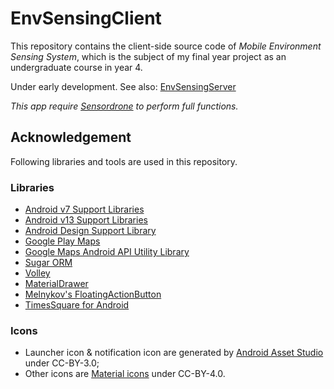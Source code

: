 # EnvSensingClient
This repository contains the client-side source code of *Mobile Environment Sensing System*,
which is the subject of my final year project as an undergraduate course in year 4.

Under early development.
See also: [EnvSensingServer](https://github.com/sorz/EnvSensingServer)

*This app require [Sensordrone](http://sensordrone.com/products/sensordrone-bluetooth-environmental-sensors.php)
to perform full functions.*

## Acknowledgement

Following libraries and tools are used in this repository.

### Libraries
* [Android v7 Support Libraries](https://developer.android.com/tools/support-library/features.html#v7)
* [Android v13 Support Libraries](https://developer.android.com/tools/support-library/features.html#v13)
* [Android Design Support Library](http://android-developers.blogspot.com/2015/05/android-design-support-library.html)
* [Google Play Maps](https://developers.google.com/maps/documentation/android-api/intro)
* [Google Maps Android API Utility Library](https://developers.google.com/maps/documentation/android-api/utility/)
* [Sugar ORM](http://satyan.github.io/sugar/)
* [Volley](http://developer.android.com/training/volley/index.html)
* [MaterialDrawer](https://github.com/mikepenz/MaterialDrawer)
* [Melnykov's FloatingActionButton](https://github.com/makovkastar/FloatingActionButton)
* [TimesSquare for Android](https://github.com/square/android-times-square)

### Icons

* Launcher icon & notification icon are generated by
[Android Asset Studio](https://romannurik.github.io/AndroidAssetStudio/)
under CC-BY-3.0;
* Other icons are [Material icons](https://www.google.com/design/icons/)
under CC-BY-4.0.
